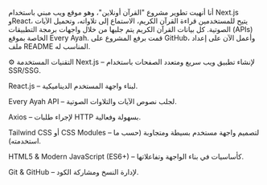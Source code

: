 أنا أنهيت تطوير مشروع "القرآن أونلاين"، وهو موقع ويب مبني باستخدام Next.js وReact، يتيح للمستخدمين قراءة القرآن الكريم، الاستماع إلى تلاواته، وتحميل الآيات الصوتية. كل بيانات القرآن الكريم يتم جلبها من خلال واجهات برمجة التطبيقات (APIs) الخاصة بموقع Every Ayah.
قمت برفع المشروع على GitHub، وأعمل الآن على إعداد ملف README المناسب له.

⚙️ التقنيات المستخدمة
Next.js – لإنشاء تطبيق ويب سريع ومتعدد الصفحات باستخدام SSR/SSG.

React.js – لبناء واجهة المستخدم الديناميكية.

Every Ayah API – لجلب نصوص الآيات والتلاوات الصوتية.

Axios – لإجراء طلبات HTTP بسهولة وفعالية.

Tailwind CSS أو CSS Modules – لتصميم واجهة مستخدم بسيطة ومتجاوبة (حسب ما استخدمته).

HTML5 & Modern JavaScript (ES6+) – كأساسيات في بناء الواجهة وتفاعلاتها.

Git & GitHub – لإدارة النسخ ومشاركة الكود.

